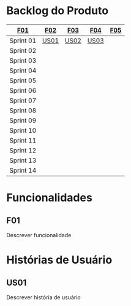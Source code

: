# Backlog do Produto

| [F01](#F01) | [F02](#f02)  | [F03](#f03)  | [F04](#f04)  | [F05](#f05)  |
|--|--|--|--|--|
| Sprint 01 | [US01](#us01) | [US02](#us02)  | [US03](#us03)  |  |
| Sprint 02 |  |  |  |  |
| Sprint 03 |  |  |  |  |
| Sprint 04 |  |  |  |  |
| Sprint 05 |  |  |  |  |
| Sprint 06 |  |  |  |  |
| Sprint 07 |  |  |  |  |
| Sprint 08 |  |  |  |  |
| Sprint 09 |  |  |  |  |
| Sprint 10 |  |  |  |  |
| Sprint 11 |  |  |  |  |
| Sprint 12 |  |  |  |  |
| Sprint 13 |  |  |  |  |
| Sprint 14 |  |  |  |  |

# Funcionalidades

## F01
 Descrever funcionalidade

# Histórias de Usuário

## US01
Descrever história de usuário

